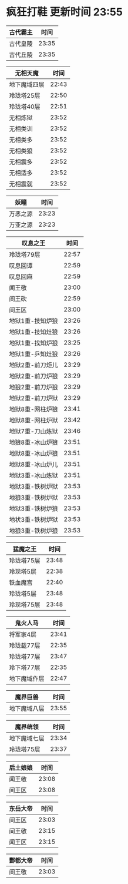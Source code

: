 # 疯狂打鞋 更新时间 23:55

| 古代霸主   | 时间    |
|--------|-------|
| 古代皇陵 | 23:35 |
| 古代丘陵 | 23:35 |

| 无相天魔   | 时间    |
|--------|-------|
| 地下魔域四层 | 22:43 |
| 玲珑塔25层 | 22:50 |
| 玲珑塔40层 | 22:51 |
| 无相炼狱 | 23:52 |
| 无相类训 | 23:52 |
| 无相类多 | 23:52 |
| 无相类狼 | 23:52 |
| 无相震多 | 23:52 |
| 无相适多 | 23:52 |
| 无相震就 | 23:52 |

| 妖瞳   | 时间    |
|--------|-------|
| 万恶之源 | 23:23 |
| 万亚之源 | 23:23 |

| 叹息之王   | 时间    |
|--------|-------|
| 玲珑塔79层 | 22:57 |
| 叹息回谭 | 22:59 |
| 叹息回麻 | 22:59 |
| 闻王敬 | 23:00 |
| 间王砍 | 22:59 |
| 间王区 | 23:00 |
| 地狱1重-技知炉狼 | 23:26 |
| 地狱1重-技知灶狼 | 23:26 |
| 地狱1重-找知炉狼 | 23:25 |
| 地狱1重-乒知灶狼 | 23:26 |
| 地狱2重-前刀炬儿 | 23:29 |
| 地狱2重-前刀炉狼 | 23:29 |
| 地狼2重-前刀炉狼 | 23:29 |
| 地狱2重-前刀炉狱 | 23:29 |
| 地狱8重-网柱炉狼 | 23:41 |
| 地狱8重-网柱炉狱 | 23:42 |
| 地狱7重-刀山炼狱 | 23:46 |
| 地狼8重-冰山炉狼 | 23:51 |
| 地狱8重-冰山炉狼 | 23:51 |
| 地狱8重-冰山炉儿 | 23:51 |
| 地狱3重-冰山炼狱 | 23:51 |
| 地狱3重-铁树炉狱 | 23:53 |
| 地狼3重-铁树炉狱 | 23:53 |
| 地狱3重-铁树炉狼 | 23:53 |
| 地状3重-铁树炉狱 | 23:53 |
| 地狼3重-铁树炉狼 | 23:53 |

| 猛魔之王   | 时间    |
|--------|-------|
| 玲珑塔75层 | 23:48 |
| 玲现塔5层 | 22:38 |
| 铁血魔宫 | 22:40 |
| 玲珑塔5层 | 23:48 |
| 玲现塔75层 | 23:48 |

| 鬼火人马   | 时间    |
|--------|-------|
| 将军家4层 | 23:41 |
| 玲珑载77层 | 22:35 |
| 玲珑塔77层 | 23:47 |
| 玲下塔77层 | 22:35 |
| 地下魔域作层 | 22:47 |

| 魔界巨兽   | 时间    |
|--------|-------|
| 地下魔域八层 | 23:55 |

| 魔界统领   | 时间    |
|--------|-------|
| 地下魔域七层 | 23:34 |
| 玲珑塔75层 | 23:37 |

| 后土娘娘   | 时间    |
|--------|-------|
| 闻王敬 | 23:08 |
| 间王区 | 23:08 |

| 东岳大帝   | 时间    |
|--------|-------|
| 间王区 | 23:03 |
| 间王敬 | 23:15 |
| 闻王区 | 23:15 |

| 酆都大帝   | 时间    |
|--------|-------|
| 间王敬 | 23:03 |